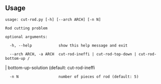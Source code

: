 ## Usage

	usage: cut-rod.py [-h] [--arch ARCH] [-n N]

	Rod cutting problem

	optional arguments:

	  -h, --help            show this help message and exit

	  --arch ARCH, -a ARCH  cut-rod-ineffi | cut-rod-top-down | cut-rod-bottom-up /
| bottom-up-solution (default: cut-rod-ineffi

	  -n N                  number of pieces of rod (default: 5)

